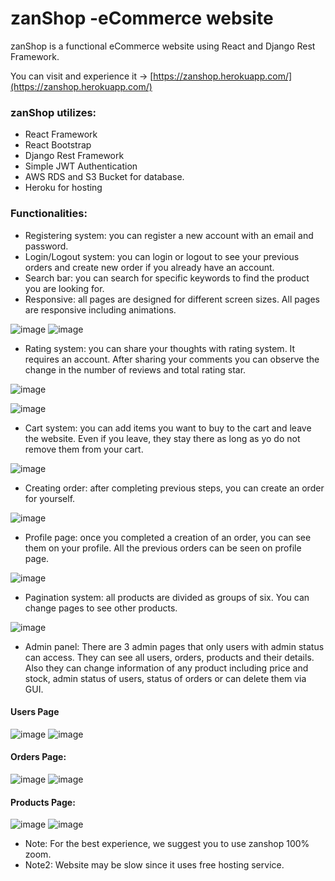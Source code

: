 # zanShop -eCommerce website
zanShop is a functional eCommerce website using React and Django Rest Framework.

You can visit and experience it -> [https://zanshop.herokuapp.com/](https://zanshop.herokuapp.com/)

### zanShop utilizes:
* React Framework
* React Bootstrap
* Django Rest Framework
* Simple JWT Authentication
* AWS RDS and S3 Bucket for database.
* Heroku for hosting


### Functionalities:
- Registering system: you can register a new account with an email and password.
- Login/Logout system: you can login or logout to see your previous orders and create new order if you already have an account.
- Search bar: you can search for specific keywords to find the product you are looking for.
- Responsive: all pages are designed for different screen sizes. All pages are responsive including animations.

![image](https://user-images.githubusercontent.com/91191123/162045403-165e09bb-d6f5-4519-bf75-07b23e0c402f.png)
![image](https://user-images.githubusercontent.com/91191123/162045630-fecb8fa1-429b-4cb3-b506-18af3954c274.png)

- Rating system: you can share your thoughts with rating system. It requires an account. After sharing your comments you can observe the change in the number of reviews and total rating star.

![image](https://user-images.githubusercontent.com/91191123/162045963-3d3d8e71-7099-4eba-b2ff-febd2418a208.png)

![image](https://user-images.githubusercontent.com/91191123/162046100-d1a52afe-4094-4341-a542-a20508522d23.png)

- Cart system: you can add items you want to buy to the cart and leave the website. Even if you leave, they stay there as long as yo do not remove them from your cart.

![image](https://user-images.githubusercontent.com/91191123/162046392-1af759b1-c187-4732-9dd5-7fff4b6d7b13.png)

- Creating order: after completing previous steps, you can create an order for yourself.

![image](https://user-images.githubusercontent.com/91191123/162046835-a616b158-4fdb-4519-b55d-a208f7c6dc71.png)

- Profile page: once you completed a creation of an order, you can see them on your profile. All the previous orders can be seen on profile page.

![image](https://user-images.githubusercontent.com/91191123/162047169-841a68f1-56f4-4a83-88d1-24e750ea4436.png)

- Pagination system: all products are divided as groups of six. You can change pages to see other products.

![image](https://user-images.githubusercontent.com/91191123/162047513-2d048514-2c35-4298-818a-c39cfcab12be.png)

- Admin panel: There are 3 admin pages that only users with admin status can access. They can see all users, orders, products and their details. Also they can change
information of any product including price and stock, admin status of users, status of orders or can delete them via GUI.

#### Users Page
![image](https://user-images.githubusercontent.com/91191123/162047965-b95c363f-0adf-4f1f-9159-026ca50c1f32.png)
![image](https://user-images.githubusercontent.com/91191123/162048029-f217b63f-48dc-471a-bef3-5fa38c708f27.png)

#### Orders Page:
![image](https://user-images.githubusercontent.com/91191123/162048361-8182b1a1-1061-4386-96f0-4bc0cfa698e8.png)
![image](https://user-images.githubusercontent.com/91191123/162048518-a98a3108-0ced-44ec-a2e8-a86c4ba35800.png)

#### Products Page:
![image](https://user-images.githubusercontent.com/91191123/162048576-3d912ac2-3b0f-42f9-9b8c-6c82639bae96.png)
![image](https://user-images.githubusercontent.com/91191123/162048655-3909d1f6-1ab2-47c2-8af5-48090f09ddbb.png)

- Note: For the best experience, we suggest you to use zanshop 100% zoom.
- Note2: Website may be slow since it uses free hosting service.
